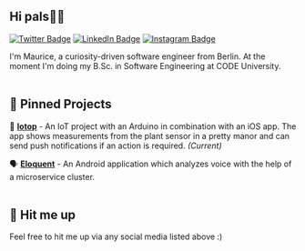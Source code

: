## Hi pals👋🏼

[![Twitter Badge](https://img.shields.io/badge/Twitter-Profile-informational?style=flat-square&logo=twitter&logoColor=white&color=1CA2F1)](https://twitter.com/mrcgrhrdt)
[![LinkedIn Badge](https://img.shields.io/badge/LinkedIn-Profile-informational?style=flat-square&logo=linkedin&logoColor=white&color=0D76A8)](https://www.linkedin.com/in/maurice-gerhardt-840b39171/)
[![Instagram Badge](https://img.shields.io/badge/Instagram-Profile-informational?style=flat-square&logo=instagram&logoColor=white&color=8134af)](https://www.instagram.com/mrcgrhrdt/)

I'm Maurice, a curiosity-driven software engineer from Berlin. At the moment I'm doing my B.Sc. in Software Engineering at CODE University.
</br>
</br>

## 📍 Pinned Projects

🌱 **[Iotop](https://github.com/Iotop-Berlin/)** - An IoT project with an Arduino in combination with an iOS app. The app shows measurements from the plant sensor in a pretty manor and can send push notifications if an action is required. _(Current)_
</br>

🗣️ **[Eloquent](https://github.com/Eloquent-Team/)** - An Android application which analyzes voice with the help of a microservice cluster.
</br>
</br>

## 💬 Hit me up

Feel free to hit me up via any social media listed above :)
